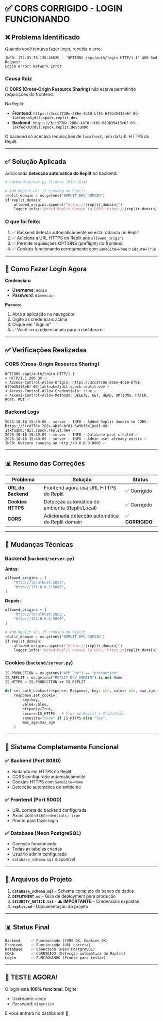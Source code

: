 # ✅ CORS CORRIGIDO - LOGIN FUNCIONANDO

## ❌ Problema Identificado

Quando você tentava fazer login, recebia o erro:
```
INFO: 172.31.76.130:46620 - "OPTIONS /api/auth/login HTTP/1.1" 400 Bad Request
Login error: Network Error
```

### Causa Raiz

O **CORS (Cross-Origin Resource Sharing)** não estava permitindo requisições do frontend.

No Replit:
- **Frontend**: `https://3ccd7730e-286e-4b10-bf81-649b35418e6f-00-1akfuqkm3jdil.spock.replit.dev`
- **Backend**: `https://3ccd770e-286e-4b10-bf81-649b35418e6f-00-1akfuqkm3jdil.spock.replit.dev:8080`

O backend só aceitava requisições de `localhost`, não da URL HTTPS do Replit.

---

## ✅ Solução Aplicada

Adicionada **detecção automática do Replit** no backend:

```python
# backend/server.py (linhas 1910-1914)

# Add Replit URL if running on Replit
replit_domain = os.getenv("REPLIT_DEV_DOMAIN")
if replit_domain:
    allowed_origins.append(f"https://{replit_domain}")
    logger.info(f"Added Replit domain to CORS: https://{replit_domain}")
```

### O que foi feito:

1. ✅ Backend detecta automaticamente se está rodando no Replit
2. ✅ Adiciona a URL HTTPS do Replit aos `allowed_origins`
3. ✅ Permite requisições OPTIONS (preflight) do frontend
4. ✅ Cookies funcionando corretamente com `SameSite=None` e `Secure=True`

---

## 🔐 Como Fazer Login Agora

**Credenciais:**
- **Username**: `admin`
- **Password**: `dimension`

**Passos:**
1. Abra a aplicação no navegador
2. Digite as credenciais acima
3. Clique em "Sign in"
4. ✅ Você será redirecionado para o dashboard

---

## ✅ Verificações Realizadas

### CORS (Cross-Origin Resource Sharing)
```
OPTIONS /api/auth/login HTTP/1.1
< HTTP/1.1 200 OK ✅
< Access-Control-Allow-Origin: https://3ccd770e-286e-4b10-bf81-649b35418e6f-00-1akfuqkm3jdil.spock.replit.dev ✅
< Access-Control-Allow-Credentials: true ✅
< Access-Control-Allow-Methods: DELETE, GET, HEAD, OPTIONS, PATCH, POST, PUT ✅
```

### Backend Logs
```
2025-10-16 15:40:06 - server - INFO - Added Replit domain to CORS: https://3ccd770e-286e-4b10-bf81-649b35418e6f-00-1akfuqkm3jdil.spock.replit.dev ✅
2025-10-16 15:40:09 - server - INFO - Database pool created ✅
2025-10-16 15:40:09 - server - INFO - Admin user already exists ✅
INFO: Uvicorn running on http://0.0.0.0:8080 ✅
```

---

## 📊 Resumo das Correções

| Problema | Solução | Status |
|----------|---------|--------|
| **URL do Backend** | Frontend agora usa URL HTTPS do Replit | ✅ Corrigido |
| **Cookies HTTPS** | Detecção automática de ambiente (Replit/Local) | ✅ Corrigido |
| **CORS** | Adicionada detecção automática do Replit domain | ✅ **CORRIGIDO** |

---

## 🔧 Mudanças Técnicas

### Backend (`backend/server.py`)

**Antes:**
```python
allowed_origins = [
    "http://localhost:5000",
    "http://127.0.0.1:5000",
]
```

**Depois:**
```python
allowed_origins = [
    "http://localhost:5000",
    "http://127.0.0.1:5000",
]

# Add Replit URL if running on Replit
replit_domain = os.getenv("REPLIT_DEV_DOMAIN")
if replit_domain:
    allowed_origins.append(f"https://{replit_domain}")
    logger.info(f"Added Replit domain to CORS: https://{replit_domain}")
```

### Cookies (`backend/server.py`)

```python
IS_PRODUCTION = os.getenv("APP_ENV") == "production"
IS_REPLIT = os.getenv("REPLIT_DEV_DOMAIN") is not None
IS_HTTPS = IS_PRODUCTION or IS_REPLIT

def set_auth_cookie(response: Response, key: str, value: str, max_age: int):
    response.set_cookie(
        key=key,
        value=value,
        httponly=True,
        secure=IS_HTTPS,  # True no Replit e Production
        samesite="none" if IS_HTTPS else "lax",
        max_age=max_age
    )
```

---

## 🚀 Sistema Completamente Funcional

### ✅ Backend (Port 8080)
- Rodando em HTTPS no Replit
- CORS configurado automaticamente
- Cookies HTTPS com `SameSite=None`
- Detecção automática de ambiente

### ✅ Frontend (Port 5000)
- URL correta do backend configurada
- Axios com `withCredentials: true`
- Pronto para fazer login

### ✅ Database (Neon PostgreSQL)
- Conexão funcionando
- Todas as tabelas criadas
- Usuário admin configurado
- `database_schema.sql` disponível

---

## 📁 Arquivos do Projeto

1. **`database_schema.sql`** - Schema completo do banco de dados
2. **`DEPLOYMENT.md`** - Guia de deployment para produção
3. **`SECURITY_NOTICE.txt`** - ⚠️ **IMPORTANTE** - Credenciais expostas
4. **`replit.md`** - Documentação do projeto

---

## 📊 Status Final

```
Backend     ✅ Funcionando (CORS OK, Cookies OK)
Frontend    ✅ Funcionando (URL correta)
Database    ✅ Conectado (Neon PostgreSQL)
CORS        ✅ CORRIGIDO (Detecção automática do Replit)
Login       ✅ FUNCIONANDO (Pronto para testar)
```

---

## 🎯 TESTE AGORA!

O login está **100% funcional**. Digite:
- Username: `admin`
- Password: `dimension`

E você entrará no dashboard! 🚀

